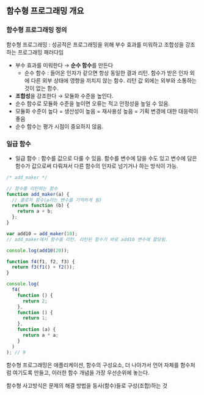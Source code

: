 ## 함수형 프로그래밍 개요

### 함수형 프로그래밍 정의

함수형 프로그래밍 : 성공적은 프로그래밍을 위해 부수 효과를 미워하고 조합성을 강조하는 프로그래밍 패러다임

- 부수 효과를 미워한다 → **순수 함수**를 만든다
  - 순수 함수 : 들어온 인자가 같으면 항상 동일한 결과 리턴. 함수가 받은 인자 외에 다른 외부 상태에 영향을 끼치지 않는 함수. 리턴 값 외에는 외부와 소통하는 것이 없는 함수.
- **조합성**을 강조한다 → 모듈화 수준을 높인다.
- 순수 함수로 모듈화 수준을 높이면 오류는 적고 안정성을 높일 수 있음.
- 모듈화 수준이 높다 = 생산성이 높음 = 재사용성 높음 = 기획 변경에 대한 대응력이 좋음
- 순수 함수는 평가 시점이 중요하지 않음.

### 일급 함수

- 일급 함수 : 함수를 값으로 다룰 수 있음. 함수를 변수에 담을 수도 있고 변수에 담은 함수가 값으로써 다뤄져서 다른 함수의 인자로 넘기거나 하는 방식이 가능.

```jsx
/* add_maker */

// 함수를 리턴하는 함수
function add_maker(a) {
  // 클로저 함수(a라는 변수를 기억하게 됨)
  return function (b) {
    return a + b;
  };
}

var add10 = add_maker(10);
// add_maker에서 함수를 리턴. 리턴된 함수가 바로 add10 변수에 할당됨.

console.log(add10(20));

function f4(f1, f2, f3) {
  return f3(f1() + f2());
}

console.log(
  f4(
    function () {
      return 2;
    },
    function () {
      return 1;
    },
    function (a) {
      return a * a;
    }
  )
); // 9
```

함수형 프로그래밍은 애플리케이션, 함수의 구성요소, 더 나아가서 언어 자체를 함수처럼 여기도록 만들고, 이러한 함수 개념을 가장 우선순위에 놓는다.

함수형 사고방식은 문제의 해결 방법을 동사(함수)들로 구성(조합)하는 것
